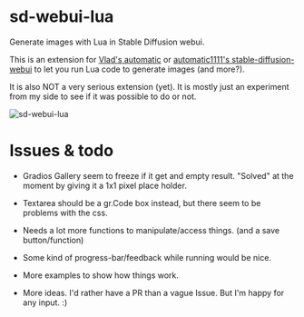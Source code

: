 # sd-webui-lua
Generate images with Lua in Stable Diffusion webui.

This is an extension for [Vlad's automatic](https://github.com/vladmandic/automatic/) or [automatic1111's stable-diffusion-webui](https://github.com/AUTOMATIC1111/stable-diffusion-webui) to let you run Lua code to generate images (and more?).

It is also NOT a very serious extension (yet). It is mostly just an experiment from my side to see if it was possible to do or not.

![sd-webui-lua](https://user-images.githubusercontent.com/13150150/235615238-a92f6395-d6f7-4e03-8d52-095edeb8aef2.png)

# Issues & todo

* Gradios Gallery seem to freeze if it get and empty result. "Solved" at the moment by giving it a 1x1 pixel place holder.

* Textarea should be a gr.Code box instead, but there seem to be problems with the css.

* Needs a lot more functions to manipulate/access things. (and a save button/function)

* Some kind of progress-bar/feedback while running would be nice.

* More examples to show how things work.

* More ideas. I'd rather have a PR than a vague Issue. But I'm happy for any input. :)

